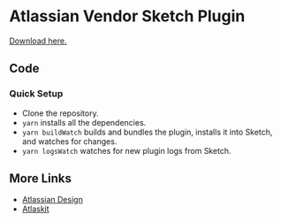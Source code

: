 # Atlassian Vendor Sketch Plugin

[Download here.](https://ecosystem.atlassian.design/tools/sketch/plugin/plugin.zip)

## Code

### Quick Setup

- Clone the repository.
- `yarn` installs all the dependencies.
- `yarn buildWatch` builds and bundles the plugin, installs it into Sketch, and watches for changes.
- `yarn logsWatch` watches for new plugin logs from Sketch.

## More Links

- [Atlassian Design](http://www.atlassian.design/)
- [Atlaskit](http://atlaskit.atlassian.com/)
